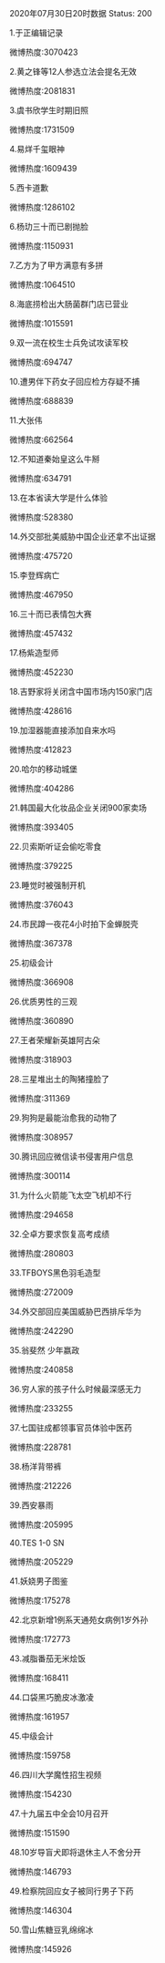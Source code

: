 2020年07月30日20时数据
Status: 200

1.于正编辑记录

微博热度:3070423

2.黄之锋等12人参选立法会提名无效

微博热度:2081831

3.虞书欣学生时期旧照

微博热度:1731509

4.易烊千玺眼神

微博热度:1609439

5.西卡道歉

微博热度:1286102

6.杨玏三十而已剧抛脸

微博热度:1150931

7.乙方为了甲方满意有多拼

微博热度:1064510

8.海底捞检出大肠菌群门店已营业

微博热度:1015591

9.双一流在校生士兵免试攻读军校

微博热度:694747

10.遭男伴下药女子回应检方存疑不捕

微博热度:688839

11.大张伟

微博热度:662564

12.不知道秦始皇这么牛掰

微博热度:634791

13.在本省读大学是什么体验

微博热度:528380

14.外交部批美威胁中国企业还拿不出证据

微博热度:475720

15.李登辉病亡

微博热度:467950

16.三十而已表情包大赛

微博热度:457432

17.杨紫造型师

微博热度:452230

18.吉野家将关闭含中国市场内150家门店

微博热度:428616

19.加湿器能直接添加自来水吗

微博热度:412823

20.哈尔的移动城堡

微博热度:404286

21.韩国最大化妆品企业关闭900家卖场

微博热度:393405

22.贝索斯听证会偷吃零食

微博热度:379225

23.睡觉时被强制开机

微博热度:376043

24.市民蹲一夜花4小时拍下金蝉脱壳

微博热度:367378

25.初级会计

微博热度:366908

26.优质男性的三观

微博热度:360890

27.王者荣耀新英雄阿古朵

微博热度:318903

28.三星堆出土的陶猪撞脸了

微博热度:311369

29.狗狗是最能治愈我的动物了

微博热度:308957

30.腾讯回应微信读书侵害用户信息

微博热度:300114

31.为什么火箭能飞太空飞机却不行

微博热度:294658

32.仝卓方要求恢复高考成绩

微博热度:280803

33.TFBOYS黑色羽毛造型

微博热度:272009

34.外交部回应美国威胁巴西排斥华为

微博热度:242290

35.翁斐然 少年嬴政

微博热度:240858

36.穷人家的孩子什么时候最深感无力

微博热度:233255

37.七国驻成都领事官员体验中医药

微博热度:228781

38.杨洋背带裤

微博热度:212226

39.西安暴雨

微博热度:205995

40.TES 1-0 SN

微博热度:205229

41.妖娆男子图鉴

微博热度:175278

42.北京新增1例系天通苑女病例1岁外孙

微博热度:172773

43.减脂番茄无米烩饭

微博热度:168411

44.口袋黑巧脆皮冰激凌

微博热度:161957

45.中级会计

微博热度:159758

46.四川大学魔性招生视频

微博热度:154230

47.十九届五中全会10月召开

微博热度:151590

48.10岁导盲犬即将退休主人不舍分开

微博热度:146793

49.检察院回应女子被同行男子下药

微博热度:146304

50.雪山焦糖豆乳绵绵冰

微博热度:145926

